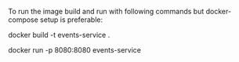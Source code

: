 To run the image build and run with following commands but docker-compose setup is preferable: 

docker build -t events-service .

docker run -p 8080:8080 events-service

